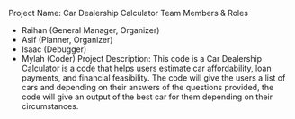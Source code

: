 Project Name: Car Dealership Calculator
 Team Members & Roles
- Raihan (General Manager, Organizer)
- Asif (Planner, Organizer)
- Isaac (Debugger)
- Mylah (Coder)
 Project Description: 
This code is a Car Dealership Calculator is a code that helps users estimate car affordability, loan payments, and financial feasibility. The code will give the users a list of cars and depending on their answers of the questions provided, the code will give an output of the best car for them depending on their circumstances. 
